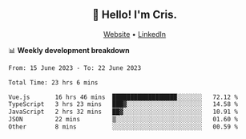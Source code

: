 
<h2 align="center">👋 Hello! I'm Cris.</h2>
<p align="center">
  <a href="https://www.criscunas.dev">Website</a> •
  <a href="https://www.linkedin.com/in/cristophercunas/">LinkedIn</a> 
</p>


📊 **Weekly development breakdown**
<!--START_SECTION:waka-->

```txt
From: 15 June 2023 - To: 22 June 2023

Total Time: 23 hrs 6 mins

Vue.js       16 hrs 46 mins  ██████████████████░░░░░░░   72.12 %
TypeScript   3 hrs 23 mins   ███▓░░░░░░░░░░░░░░░░░░░░░   14.58 %
JavaScript   2 hrs 32 mins   ██▓░░░░░░░░░░░░░░░░░░░░░░   10.91 %
JSON         22 mins         ▒░░░░░░░░░░░░░░░░░░░░░░░░   01.60 %
Other        8 mins          ░░░░░░░░░░░░░░░░░░░░░░░░░   00.59 %
```

<!--END_SECTION:waka-->
